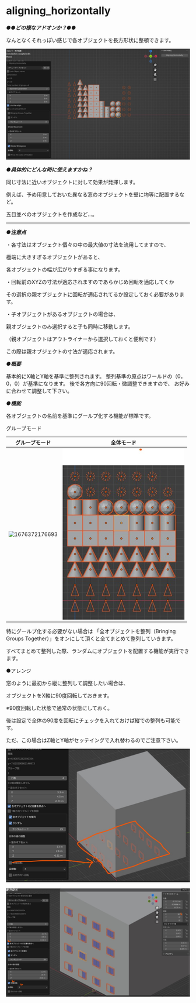 # aligning_horizontally

***●●どの様なアドオンか？●●***

なんとなくそれっぽい感じで各オブジェクトを長方形状に整頓できます。

![1676371859682](image/README/1676371859682.png)

***●具体的にどんな時に使えますかね？***

同じ寸法に近いオブジェクトに対して効果が発揮します。

例えば、予め用意しておいた異なる窓のオブジェクトを壁に均等に配置するなど。

五目並べのオブジェクトを作成など…。

---

***●注意点***

・各寸法はオブジェクト個々の中の最大値の寸法を流用してますので、

極端に大きすぎるオブジェクトがあると、

各オブジェクトの幅が広がりすぎる事になります。


・回転前のXYZの寸法が適応されますのであらかじめ回転を適応してくか

その選択の親オブジェクトに回転が適応されてるか設定しておく必要があります。


・子オブジェクトがあるオブジェクトの場合は、

親オブジェクトのみ選択すると子も同時に移動します。

（親オブジェクトはアウトライナーから選択しておくと便利です）

この際は親オブジェクトの寸法が適応されます。



***●概要***

基本的にX軸とY軸を基準に整列されます。
整列基準の原点はワールドの（0，0，0）が基準になります。
後で各方向に90回転・微調整できますので、
お好みに合わせて調整して下さい。

***●機能***

各オブジェクトの名前を基準にグールプ化する機能が標準です。

グループモード

| グループモード                                                                                                                                                                                       | 全体モード                                     |
| ---------------------------------------------------------------------------------------------------------------------------------------------------------------------------------------------------- | ---------------------------------------------- |
| ![1676372176693](https://file+.vscode-resource.vscode-cdn.net/d%3A/%E3%83%9E%E3%82%A4%E3%83%89%E3%83%A9%E3%82%A4%E3%83%96/blender%20scrpt/addons/aligning_horizontally/image/README/1676372176693.png) | ![1676372269542](image/README/1676372269542.png) |

特にグールプ化する必要がない場合は
「全オブジェクトを整列（Bringing Groups Together）」をオンにして頂くと全てまとめて整列していきます。

すべてまとめて整列した際、ランダムにオブジェクトを配置する機能が実行できます。



●アレンジ

窓のように最初から縦に整列して調整したい場合は、

オブジェクトをX軸に90度回転しておきます。

※90度回転した状態で通常の状態にしておく。

後は設定で全体の90度を回転にチェックを入れておけば縦での整列も可能です。

ただ、この場合はZ軸とY軸がセッテイングで入れ替わるのでご注意下さい。


![1676375407971](image/README/1676375407971.png)

![1676375419892](image/README/1676375419892.png)
